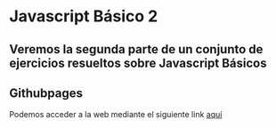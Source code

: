 # Javascript Básico 2

## Veremos la segunda parte de un conjunto de ejercicios resueltos sobre Javascript Básicos

## Githubpages
Podemos acceder a la web mediante el siguiente link [aquí](https://gonzalodecastro.github.io/Javascript-Basico-2/)
